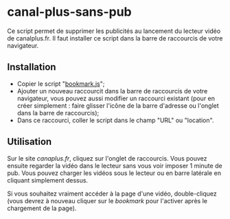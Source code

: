 # canal-plus-sans-pub

Ce script permet de supprimer les publicités au lancement du lecteur vidéo de canalplus.fr. 
Il faut installer ce script dans la barre de raccourcis de votre navigateur.

## Installation

* Copier le script "[bookmark.js](https://github.com/hugobqd/canal-plus-sans-pub/blob/master/bookmark.js)";
* Ajouter un nouveau raccourcit dans la barre de raccourcis de votre navigateur, vous pouvez aussi modifier un raccourci existant (pour en créer simplement : faire glisser l'icône de la barre d'adresse ou l'onglet dans la barre de raccourcis);
* Dans ce raccourci, coller le script dans le champ "URL" ou "location".

## Utilisation

Sur le site _canaplus.fr_, cliquez sur l'onglet de raccourcis. Vous pouvez ensuite regarder la vidéo dans le lecteur sans vous voir imposer 1 minute de pub.
Vous pouvez charger les vidéos sous le lecteur ou en barre latérale en cliquant simplement dessus.

Si vous souhaitez vraiment accéder à la page d'une vidéo, double-cliquez (vous devrez à nouveau cliquer sur le _bookmark_ pour l'activer après le chargement de la page).
